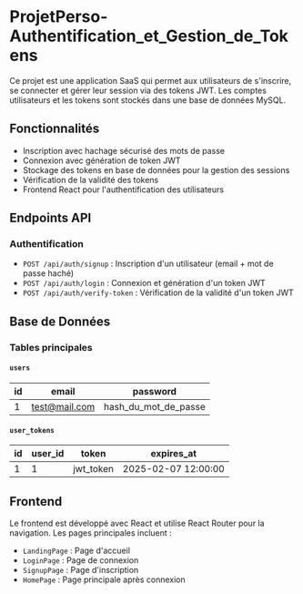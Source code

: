 

# ProjetPerso-Authentification_et_Gestion_de_Tokens
Ce projet est une application SaaS qui permet aux utilisateurs de s'inscrire, se connecter et gérer leur session via des tokens JWT. Les comptes utilisateurs et les tokens sont stockés dans une base de données MySQL.

## Fonctionnalités
- Inscription avec hachage sécurisé des mots de passe
- Connexion avec génération de token JWT
- Stockage des tokens en base de données pour la gestion des sessions
- Vérification de la validité des tokens
- Frontend React pour l'authentification des utilisateurs

## Endpoints API
### Authentification
- `POST /api/auth/signup` : Inscription d'un utilisateur (email + mot de passe haché)
- `POST /api/auth/login` : Connexion et génération d'un token JWT
- `POST /api/auth/verify-token` : Vérification de la validité d'un token JWT

## Base de Données
### Tables principales
#### `users`
| id  | email       | password          |
|-----|------------|-------------------|
| 1   | test@mail.com | hash_du_mot_de_passe |

#### `user_tokens`
| id  | user_id | token       | expires_at          |
|-----|---------|------------|---------------------|
| 1   | 1       | jwt_token  | 2025-02-07 12:00:00 |

## Frontend
Le frontend est développé avec React et utilise React Router pour la navigation. Les pages principales incluent :
- `LandingPage` : Page d'accueil
- `LoginPage` : Page de connexion
- `SignupPage` : Page d'inscription
- `HomePage` : Page principale après connexion


